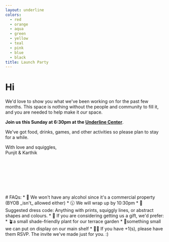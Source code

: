```yaml
---
layout: underline
colors: 
  - red
  - orange
  - aqua
  - green
  - yellow
  - teal
  - pink
  - blue
  - black
title: Launch Party
---
```


<style>
    #wrapper {
        margin: 0px;
        padding: 0px;
        width: 100%;
        height: 100%;
        position: absolute;
        left: 0%;
        top: 0%;
        blend-mix-mode: multiply;
      }

      #wrapper ul {
        width: 100%;
        height: 100%;
        margin: 0px;
        padding: 0px;
      }

      #wrapper li {
        list-style: none;
        font-size: 3em;
        background: #ffffff1c;
        position: absolute;
        top: 0%;
        left: -100px;
        animation: square 13s ease-in infinite;
        text-align: center;
        vertical-align: middle;
      }

      #wrapper li:nth-child(1) {
        top: 10%;
        font-size: 4em;
        animation-delay: 2s;
      }

      #wrapper li:nth-child(2) {
        top: 40%;
      }

      #wrapper li:nth-child(3) {
        top: 60%;
        animation-delay: 3s;
      }

      #wrapper li:nth-child(4) {
        top: 80%;
        animation-delay: 5s;
      }

      #wrapper li:nth-child(5) {
        top: 50%;
        font-size: 3em;
        animation-delay: 8s;
      }

      #wrapper li:nth-child(6) {
        top: 60%;
        font-size: 3.3em;
        animation-delay: 6s;
      }

      #wrapper li:nth-child(7) {
        top: 80%;
        font-size: 4em;
        animation-delay: 3s;
      }

      #wrapper li:nth-child(8) {
        top: 30%;
        animation-delay: 7s;
      }

      @keyframes square {
        from {
          transform: rotate(0deg);
        }
        to {
          left: 100%;
          transform: rotate(500deg);
          opacity: 0.4;
        }
      }
</style>

# Hi <span class="squiggle" id="name"></span>

We'd love to show you what we've been working on for the past few months. This space is nothing without the people and community to fill it, and you are needed to help make it _our_ space.

**Join us this Sunday at 6:30pm at the <a href="https://maps.app.goo.gl/qa4yF16LJ7cGSE6EA" target="_blank">Underline Center</a>**.

We've got food, drinks, games, and other activities so please plan to stay for a while.

With love and squiggles,<br>Punjit & Karthik
<div style="text-align:center">
<h1 style="background-color: var(--green);border-radius: 100px;display:inline-block;padding: 0.3em 1.4em;"><a href="https://chat.whatsapp.com/JwVUMXDNvXWKnuzP4DPvFm" style="text-decoration:none;mix-blend-mode:lighten;color: #e2d9d9;">RSVP</a></h1>
</div>
# FAQs:
* 🚫 We won't have any alcohol since it's a commercial property (BYOB _isn't_ allowed either)
* 🕥 We will wrap up by 10:30pm
* 🧦 Suggested dress code: Anything with prints, squiggly lines, or abstract shapes and colours.
* 🎁 If you are considering getting us a gift, we'd prefer:
    * 🪴a small shade-friendly plant for our terrace garden
    * 📎something small we can put on display on our main shelf
* 👯🏽 If you have +1(s), please have them RSVP. The invite we've made just for you. :)


<script>
const queryParams = new URLSearchParams(window.location.search);
const name = atob(queryParams.get('~') || 'ZnJpZW5k').replace(/[<\>]+/g, '');

const el = document.getElementById('name');
el.innerHTML = name;

</script>


<!-- <div id="wrapper">
    <ul>
    {%for colorA in page.colors %}
       <li class="squiggle" style="">👕</li>
    {%endfor%}
      <li class="squiggle">👕</li>
      <li class="squiggle">👖</li>
      <li class="squiggle">🧦</li>
      <li class="squiggle">😴</li>
      <li class="squiggle">🍵</li>
      <li class="squiggle">💤</li>
      <li class="squiggle">👕</li>
      <li class="squiggle">👖</li>
    </ul>
  </div> -->

